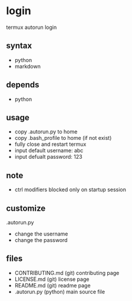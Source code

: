 # login

termux autorun login

## syntax
- python
- markdown

## depends
- python

## usage
- copy .autorun.py to home
- copy .bash_profile to home (if not exist)
- fully close and restart termux
- input default username: abc
- input defualt password: 123

## note
- ctrl modifiers blocked only on startup session

## customize
.autorun.py
- change the username
- change the password

## files
- CONTRIBUTING.md (git) contributing page
- LICENSE.md (git) license page
- README.md (git) readme page
- .autorun.py (python) main source file
